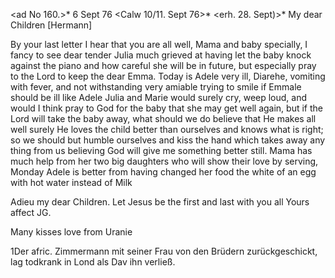 <ad No 160.>* 6 Sept 76 <Calw 10/11. Sept 76>*
 <erh. 28. Sept)>*
My dear Children [Hermann]

By your last letter I hear that you are all well, Mama and baby specially, I fancy to see dear tender Julia much grieved at having let the baby knock against the piano and how careful she will be in future, but especially pray to the Lord to keep the dear Emma. Today is Adele very ill, Diarehe, vomiting with fever, and not withstanding very amiable trying to smile if Emmale should be ill like Adele Julia and Marie would surely cry, weep loud, and would I think pray to God for the baby that she may get well again, but if the Lord will take the baby away, what should we do believe that He makes all well surely He loves the child better than ourselves and knows what is right; so we should but humble ourselves and kiss the hand which takes away any thing from us believing God will give me something better still. Mama has much help from her two big daughters who will show their love by serving, Monday Adele is better from having changed her food the white of an egg with hot water instead of Milk

Adieu my dear Children. Let Jesus be the first and last with you all  Yours affect JG.

Many kisses love from Uranie

1Der afric. Zimmermann mit seiner Frau von den Brüdern zurückgeschickt, lag todkrank in Lond als Dav ihn verließ.
